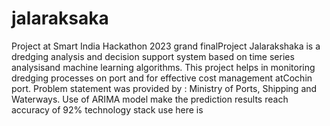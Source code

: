 # jalaraksaka 
Project at Smart India Hackathon 2023 grand finalProject 
Jalarakshaka is a dredging analysis and decision support system based on time series analysisand machine learning algorithms. This project helps in monitoring dredging processes on port and for effective cost management atCochin port. Problem statement was provided by : Ministry of Ports, Shipping and Waterways. Use of ARIMA model make the prediction results reach accuracy of 92% 
technology stack use here is 
